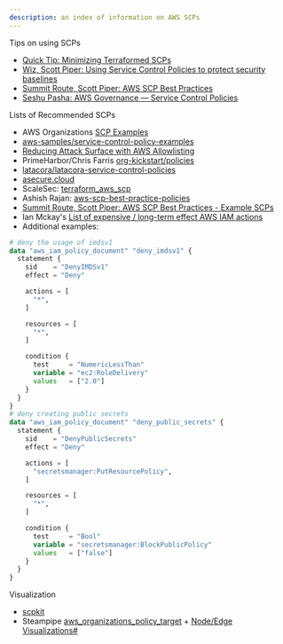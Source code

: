 ```yaml
---
description: an index of information on AWS SCPs 
---
```



Tips on using SCPs  
* [Quick Tip: Minimizing Terraformed SCPs](https://ramimac.me/terraform-minimized-scps)
* [Wiz, Scott Piper: Using Service Control Policies to protect security baselines](https://www.wiz.io/blog/using-service-control-policies-to-protect-security-baselines)
* [Summit Route, Scott Piper: AWS SCP Best Practices](https://summitroute.com/blog/2020/03/25/aws_scp_best_practices/#understand-scps)
* [Seshu Pasha: AWS Governance — Service Control Policies](https://medium.com/@seshu/aws-governance-service-control-policies-6d23b144ec72)

Lists of Recommended SCPs   
* AWS Organizations [SCP Examples](https://docs.aws.amazon.com/organizations/latest/userguide/orgs_manage_policies_scps_examples.html)
* [aws-samples/service-control-policy-examples](https://github.com/aws-samples/service-control-policy-examples)
* [Reducing Attack Surface with AWS Allowlisting](https://ramimac.me/aws-allowlisting)
* PrimeHarbor/Chris Farris [org-kickstart/policies](https://github.com/primeharbor/org-kickstart/tree/main/policies)
* [latacora/latacora-service-control-policies](https://github.com/latacora/latacora-service-control-policies)
* [asecure.cloud](https://asecure.cloud/l/scp/)
* ScaleSec: [terraform_aws_scp](https://github.com/ScaleSec/terraform_aws_scp)
* Ashish Rajan: [aws-scp-best-practice-policies](https://github.com/hashishrajan/aws-scp-best-practice-policies)
* [Summit Route, Scott Piper: AWS SCP Best Practices - Example SCPs](https://summitroute.com/blog/2020/03/25/aws_scp_best_practices/#example-scps)
* Ian Mckay's [List of expensive / long-term effect AWS IAM actions](https://gist.github.com/iann0036/b473bbb3097c5f4c656ed3d07b4d2222)
* Additional examples:

```terraform
# deny the usage of imdsv1
data "aws_iam_policy_document" "deny_imdsv1" {
  statement {
    sid    = "DenyIMDSv1"
    effect = "Deny"

    actions = [
      "*",
    ]

    resources = [
      "*",
    ]

    condition {
      test     = "NumericLessThan"
      variable = "ec2:RoleDelivery"
      values   = ["2.0"]
    }
  }
}
# deny creating public secrets
data "aws_iam_policy_document" "deny_public_secrets" {
  statement {
    sid    = "DenyPublicSecrets"
    effect = "Deny"

    actions = [
      "secretsmanager:PutResourcePolicy",
    ]

    resources = [
      "*",
    ]

    condition {
      test     = "Bool"
      variable = "secretsmanager:BlockPublicPolicy"
      values   = ["false"]
    }
  }
}
```

Visualization  
* [scpkit](https://github.com/aquia-inc/scpkit)
* Steampipe [aws_organizations_policy_target](https://hub.steampipe.io/plugins/turbot/aws/tables/aws_organizations_policy_target) + [Node/Edge Visualizations#](https://steampipe.io/docs/reference/mod-resources/graph#nodeedge-visualizations)

